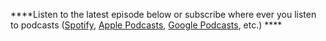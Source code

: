 ****Listen to the latest episode below or subscribe where ever you listen to podcasts ([Spotify](https://open.spotify.com/show/4KLJUFrqkSq60gdN1fOlNz), [Apple Podcasts](https://podcasts.apple.com/us/podcast/sap-on-azure-talk/id1557359410), [Google Podcasts](https://podcasts.google.com/feed/aHR0cHM6Ly9hbmNob3IuZm0vcy80ZmNhNmY5NC9wb2RjYXN0L3Jzcw), etc.) ****
<br><br>

 
<iframe src="spotify:album:4KLJUFrqkSq60gdN1fOlNz" width="100%" height="232" frameborder="0" allowtransparency="true" allow="encrypted-media"></iframe>

